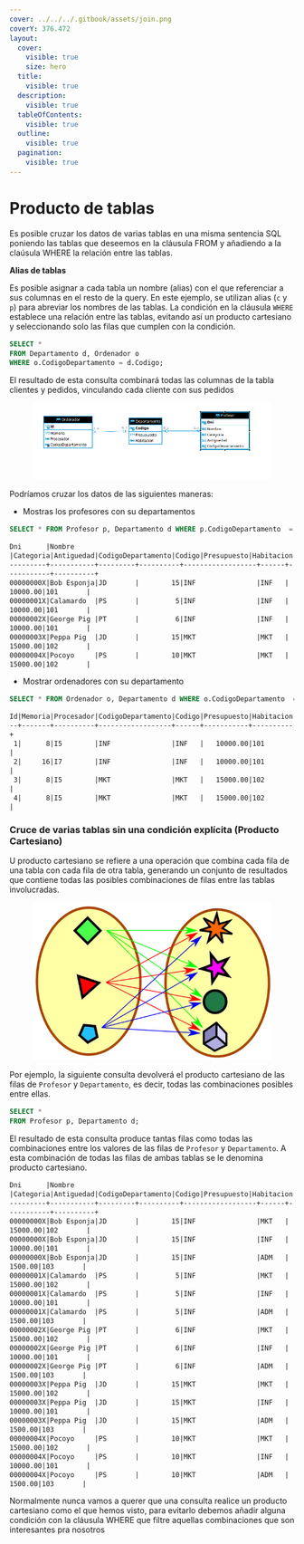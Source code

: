 ```yaml
---
cover: ../../../.gitbook/assets/join.png
coverY: 376.472
layout:
  cover:
    visible: true
    size: hero
  title:
    visible: true
  description:
    visible: true
  tableOfContents:
    visible: true
  outline:
    visible: true
  pagination:
    visible: true
---
```


# Producto de tablas

Es posible cruzar los datos de varias tablas en una misma sentencia SQL poniendo las tablas que deseemos en la cláusula FROM y añadiendo a la claúsula WHERE la relación entre las tablas.

**Alias de tablas**

Es posible asignar a cada tabla un nombre (alias) con el que referenciar a sus columnas en el resto de la query. En este ejemplo, se utilizan alias (`c` y `p`) para abreviar los nombres de las tablas. La condición en la cláusula `WHERE` establece una relación entre las tablas, evitando así un producto cartesiano y seleccionando solo las filas que cumplen con la condición.

```sql
SELECT *
FROM Departamento d, Ordenador o
WHERE o.CodigoDepartamento = d.Codigo;
```

El resultado de esta consulta combinará todas las columnas de la tabla clientes y pedidos, vinculando cada cliente con sus pedidos

<figure><img src="../../../.gitbook/assets/image (4).png" alt=""><figcaption></figcaption></figure>

Podríamos cruzar los datos de las siguientes maneras:

* Mostras los profesores con su departamentos

```sql
SELECT * FROM Profesor p, Departamento d WHERE p.CodigoDepartamento  = d.Codigo
```

```
Dni      |Nombre     |Categoria|Antiguedad|CodigoDepartamento|Codigo|Presupuesto|Habitacion|
---------+-----------+---------+----------+------------------+------+-----------+----------+
00000000X|Bob Esponja|JD       |        15|INF               |INF   |   10000.00|101       |
00000001X|Calamardo  |PS       |         5|INF               |INF   |   10000.00|101       |
00000002X|George Pig |PT       |         6|INF               |INF   |   10000.00|101       |
00000003X|Peppa Pig  |JD       |        15|MKT               |MKT   |   15000.00|102       |
00000004X|Pocoyo     |PS       |        10|MKT               |MKT   |   15000.00|102       |
```

* Mostrar ordenadores con su departamento

```sql
SELECT * FROM Ordenador o, Departamento d WHERE o.CodigoDepartamento  = d.Codigo 
```

```
Id|Memoria|Procesador|CodigoDepartamento|Codigo|Presupuesto|Habitacion|
--+-------+----------+------------------+------+-----------+----------+
 1|      8|I5        |INF               |INF   |   10000.00|101       |
 2|     16|I7        |INF               |INF   |   10000.00|101       |
 3|      8|I5        |MKT               |MKT   |   15000.00|102       |
 4|      8|I5        |MKT               |MKT   |   15000.00|102       |
```

### **Cruce de varias tablas sin una condición explícita (Producto Cartesiano)**

U producto cartesiano se refiere a una operación que combina cada fila de una tabla con cada fila de otra tabla, generando un conjunto de resultados que contiene todas las posibles combinaciones de filas entre las tablas involucradas.



<figure><img src="../../../.gitbook/assets/image (2) (1) (1) (1) (1).png" alt=""><figcaption></figcaption></figure>

Por ejemplo, la siguiente consulta devolverá el producto cartesiano de las filas de `Profesor` y `Departamento`, es decir, todas las combinaciones posibles entre ellas.

```sql
SELECT *
FROM Profesor p, Departamento d;
```

El resultado de esta consulta produce tantas filas como todas las combinaciones entre los valores de las filas de `Profesor` y `Departamento`.  A esta combinación de todas las filas de ambas tablas se le denomina producto cartesiano.

```
Dni      |Nombre     |Categoria|Antiguedad|CodigoDepartamento|Codigo|Presupuesto|Habitacion|
---------+-----------+---------+----------+------------------+------+-----------+----------+
00000000X|Bob Esponja|JD       |        15|INF               |MKT   |   15000.00|102       |
00000000X|Bob Esponja|JD       |        15|INF               |INF   |   10000.00|101       |
00000000X|Bob Esponja|JD       |        15|INF               |ADM   |    1500.00|103       |
00000001X|Calamardo  |PS       |         5|INF               |MKT   |   15000.00|102       |
00000001X|Calamardo  |PS       |         5|INF               |INF   |   10000.00|101       |
00000001X|Calamardo  |PS       |         5|INF               |ADM   |    1500.00|103       |
00000002X|George Pig |PT       |         6|INF               |MKT   |   15000.00|102       |
00000002X|George Pig |PT       |         6|INF               |INF   |   10000.00|101       |
00000002X|George Pig |PT       |         6|INF               |ADM   |    1500.00|103       |
00000003X|Peppa Pig  |JD       |        15|MKT               |MKT   |   15000.00|102       |
00000003X|Peppa Pig  |JD       |        15|MKT               |INF   |   10000.00|101       |
00000003X|Peppa Pig  |JD       |        15|MKT               |ADM   |    1500.00|103       |
00000004X|Pocoyo     |PS       |        10|MKT               |MKT   |   15000.00|102       |
00000004X|Pocoyo     |PS       |        10|MKT               |INF   |   10000.00|101       |
00000004X|Pocoyo     |PS       |        10|MKT               |ADM   |    1500.00|103       |
```

Normalmente nunca vamos a querer que una consulta realice un producto cartesiano como el que hemos visto, para evitarlo debemos añadir alguna condición con la cláusula WHERE que filtre aquellas combinaciones que son interesantes pra nosotros

